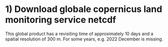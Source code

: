 
# 1) Download globale copernicus land monitoring service netcdf
This global product has a revisiting time of approximately 10 days and a spatial resolution of 300 m. For some years, e.g. 2022 December is missing.
